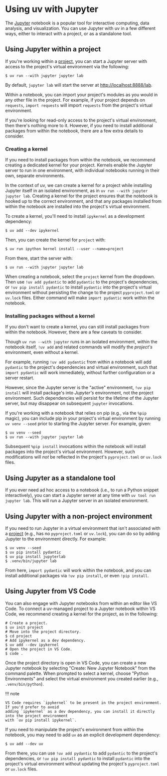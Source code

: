# Using uv with Jupyter

The [Jupyter](https://jupyter.org/) notebook is a popular tool for interactive computing, data
analysis, and visualization. You can use Jupyter with uv in a few different ways, either to interact
with a project, or as a standalone tool.

## Using Jupyter within a project

If you're working within a [project](../../concepts/projects.md), you can start a Jupyter server
with access to the project's virtual environment via the following:

```console
$ uv run --with jupyter jupyter lab
```

By default, `jupyter lab` will start the server at
[http://localhost:8888/lab](http://localhost:8888/lab).

Within a notebook, you can import your project's modules as you would in any other file in the
project. For example, if your project depends on `requests`, `import requests` will import
`requests` from the project's virtual environment.

If you're looking for read-only access to the project's virtual environment, then there's nothing
more to it. However, if you need to install additional packages from within the notebook, there are
a few extra details to consider.

### Creating a kernel

If you need to install packages from within the notebook, we recommend creating a dedicated kernel
for your project. Kernels enable the Jupyter server to run in one environment, with individual
notebooks running in their own, separate environments.

In the context of uv, we can create a kernel for a project while installing Jupyter itself in an
isolated environment, as in `uv run --with jupyter jupyter lab`. Creating a kernel for the project
ensures that the notebook is hooked up to the correct environment, and that any packages installed
from within the notebook are installed into the project's virtual environment.

To create a kernel, you'll need to install `ipykernel` as a development dependency:

```console
$ uv add --dev ipykernel
```

Then, you can create the kernel for `project` with:

```console
$ uv run ipython kernel install --user --name=project
```

From there, start the server with:

```console
$ uv run --with jupyter jupyter lab
```

When creating a notebook, select the `project` kernel from the dropdown. Then use `!uv add pydantic`
to add `pydantic` to the project's dependencies, or `!uv pip install pydantic` to install `pydantic`
into the project's virtual environment without persisting the change to the project `pyproject.toml`
or `uv.lock` files. Either command will make `import pydantic` work within the notebook.

### Installing packages without a kernel

If you don't want to create a kernel, you can still install packages from within the notebook.
However, there are a few caveats to consider.

Though `uv run --with jupyter` runs in an isolated environment, within the notebook itself,
`!uv add` and related commands will modify the _project's_ environment, even without a kernel.

For example, running `!uv add pydantic` from within a notebook will add `pydantic` to the project's
dependencies and virtual environment, such that `import pydantic` will work immediately, without
further configuration or a server restart.

However, since the Jupyter server is the "active" environment, `!uv pip install` will install
package's into _Jupyter's_ environment, not the project environment. Such dependencies will persist
for the lifetime of the Jupyter server, but may disappear on subsequent `jupyter` invocations.

If you're working with a notebook that relies on pip (e.g., via the `%pip` magic), you can include
pip in your project's virtual environment by running `uv venv --seed` prior to starting the Jupyter
server. For example, given:

```console
$ uv venv --seed
$ uv run --with jupyter jupyter lab
```

Subsequent `%pip install` invocations within the notebook will install packages into the project's
virtual environment. However, such modifications will _not_ be reflected in the project's
`pyproject.toml` or `uv.lock` files.

## Using Jupyter as a standalone tool

If you ever need ad hoc access to a notebook (i.e., to run a Python snippet interactively), you can
start a Jupyter server at any time with `uv tool run jupyter lab`. This will run a Jupyter server in
an isolated environment.

## Using Jupyter with a non-project environment

If you need to run Jupyter in a virtual environment that isn't associated with a
[project](../../concepts/projects.md) (e.g., has no `pyproject.toml` or `uv.lock`), you can do so by
adding Jupyter to the environment directly. For example:

```console
$ uv venv --seed
$ uv pip install pydantic
$ uv pip install jupyterlab
$ .venv/bin/jupyter lab
```

From here, `import pydantic` will work within the notebook, and you can install additional packages
via `!uv pip install`, or even `!pip install`.

## Using Jupyter from VS Code

You can also engage with Jupyter notebooks from within an editor like VS Code. To connect a
uv-managed project to a Jupyter notebook within VS Code, we recommend creating a kernel for the
project, as in the following:

```console
# Create a project.
$ uv init project
# Move into the project directory.
$ cd project
# Add ipykernel as a dev dependency.
$ uv add --dev ipykernel
# Open the project in VS Code.
$ code .
```

Once the project directory is open in VS Code, you can create a new Jupyter notebook by selecting
"Create: New Jupyter Notebook" from the command palette. When prompted to select a kernel, choose
"Python Environments" and select the virtual environment you created earlier (e.g.,
`.venv/bin/python`).

!!! note

    VS Code requires `ipykernel` to be present in the project environment. If you'd prefer to avoid
    adding `ipykernel` as a dev dependency, you can install it directly into the project environment
    with `uv pip install ipykernel`.

If you need to manipulate the project's environment from within the notebook, you may need to add
`uv` as an explicit development dependency:

```console
$ uv add --dev uv
```

From there, you can use `!uv add pydantic` to add `pydantic` to the project's dependencies, or
`!uv pip install pydantic` to install `pydantic` into the project's virtual environment without
updating the project's `pyproject.toml` or `uv.lock` files.
